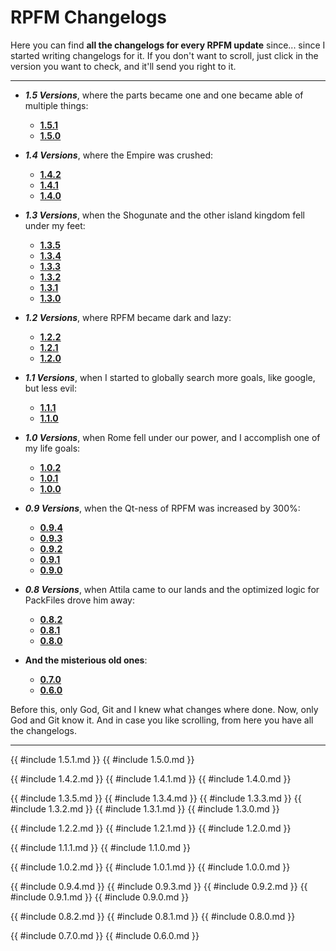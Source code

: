 # RPFM Changelogs

Here you can find **all the changelogs for every RPFM update** since... since I started writing changelogs for it. If you don't want to scroll, just click in the version you want to check, and it'll send you right to it.

-----------------------------------
- ***1.5 Versions***, where the parts became one and one became able of multiple things:
	- [**1.5.1**](#151)
	- [**1.5.0**](#150)

- ***1.4 Versions***, where the Empire was crushed:
	- [**1.4.2**](#142)
	- [**1.4.1**](#141)
	- [**1.4.0**](#140)
	
- ***1.3 Versions***, when the Shogunate and the other island kingdom fell under my feet:
	- [**1.3.5**](#135)
	- [**1.3.4**](#134)
	- [**1.3.3**](#133)
	- [**1.3.2**](#132)
	- [**1.3.1**](#131)
	- [**1.3.0**](#130)

- ***1.2 Versions***, where RPFM became dark and lazy:
	- [**1.2.2**](#122)
	- [**1.2.1**](#121)
	- [**1.2.0**](#120)

- ***1.1 Versions***, when I started to globally search more goals, like google, but less evil:
	- [**1.1.1**](#111)
	- [**1.1.0**](#110)

- ***1.0 Versions***, when Rome fell under our power, and I accomplish one of my life goals:
	- [**1.0.2**](#102)
	- [**1.0.1**](#101)
	- [**1.0.0**](#100)

- ***0.9 Versions***, when the Qt-ness of RPFM was increased by 300%:
	- [**0.9.4**](#094)
	- [**0.9.3**](#093)
	- [**0.9.2**](#092)
	- [**0.9.1**](#091)
	- [**0.9.0**](#090)

- ***0.8 Versions***, when Attila came to our lands and the optimized logic for PackFiles drove him away:
	- [**0.8.2**](#082)
	- [**0.8.1**](#081)
	- [**0.8.0**](#080)

- **And the misterious old ones**:
	- [**0.7.0**](#070)
	- [**0.6.0**](#060)

Before this, only God, Git and I knew what changes where done. Now, only God and Git know it. And in case you like scrolling, from here you have all the changelogs.

-----------------------------------
{{ #include 1.5.1.md }}
{{ #include 1.5.0.md }}

{{ #include 1.4.2.md }}
{{ #include 1.4.1.md }}
{{ #include 1.4.0.md }}

{{ #include 1.3.5.md }}
{{ #include 1.3.4.md }}
{{ #include 1.3.3.md }}
{{ #include 1.3.2.md }}
{{ #include 1.3.1.md }}
{{ #include 1.3.0.md }}

{{ #include 1.2.2.md }}
{{ #include 1.2.1.md }}
{{ #include 1.2.0.md }}

{{ #include 1.1.1.md }}
{{ #include 1.1.0.md }}

{{ #include 1.0.2.md }}
{{ #include 1.0.1.md }}
{{ #include 1.0.0.md }}

{{ #include 0.9.4.md }}
{{ #include 0.9.3.md }}
{{ #include 0.9.2.md }}
{{ #include 0.9.1.md }}
{{ #include 0.9.0.md }}

{{ #include 0.8.2.md }}
{{ #include 0.8.1.md }}
{{ #include 0.8.0.md }}

{{ #include 0.7.0.md }}
{{ #include 0.6.0.md }}
